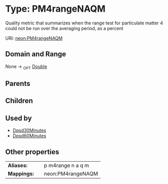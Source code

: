 
# Type: PM4rangeNAQM


Quality metric that summarizes when the range test for particulate matter 4 could not be run over the averaging period, as a percent

URI: [neon:PM4rangeNAQM](https://data.neonscience.org/PM4rangeNAQM)


## Domain and Range

None ->  <sub>OPT</sub> [Double](types/Double.md)

## Parents


## Children


## Used by

 * [Dpsd30Minutes](Dpsd30Minutes.md)
 * [Dpsd60Minutes](Dpsd60Minutes.md)

## Other properties

|  |  |  |
| --- | --- | --- |
| **Aliases:** | | p m4range n a q m |
| **Mappings:** | | neon:PM4rangeNAQM |

